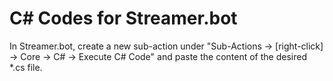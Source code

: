 # C# Codes for Streamer.bot

In Streamer.bot, create a new sub-action under "Sub-Actions -> [right-click] -> Core -> C# -> Execute C# Code" and paste the content of the desired *.cs file.